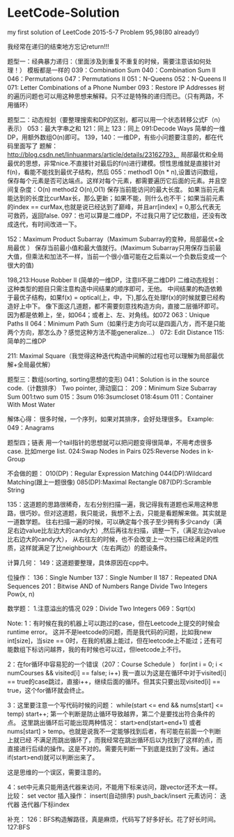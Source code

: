 # LeetCode-Solution
my first solution of LeetCode
2015-5-7  Problem 95,98(80 already!)

我经常在递归的结束地方忘记return!!!

题型一：经典暴力递归：（里面涉及到重复不重复的时候，需要注意该如何处理！）
模板都是一样的
039：Combination Sum
040：Combination Sum II
046：Permutations
047：Permutations II
051：N-Queens
052：N-Queens II
071: Letter Combinations of a Phone Number 
093：Restore IP Addresses
树的遍历问题也可以用这种思想来解释。只不过是特殊的递归而已。（只有两路，不用循环）

题型二：动态规划（要整理搜索和DP的区别，都可以用一个状态转移公式F（n）表示）
053：最大字串之和
121：同上
123：同上
091:Decode Ways 简单的一维DP，用额外数组O(n)即可。
139，140：一维DP，有些小问题要注意的，都在代码里面写了
题解：http://blog.csdn.net/linhuanmars/article/details/23162793， 局部最优和全局最优的思想，非常nice.不直接针对最后的f(n)进行建模。惯性思维就是直接针对f(n)，看能不能找到最优子结构，然后
055：method1 O(n * n),设置访问数组，保存每个元素是否可达端点。这样对每个元素，都需要遍历它后面的元素。并且空间复杂度：O(n)
     method2 O(n),O(1) 保存当前能访问的最大长度。
	 如果当前元素能达到的长度比curMax长，那么更新；如果不能，则什么也不干；如果当前元素的index == curMax,也就是说已经达到了巅峰，并且arr[index] = 0,那么代表无可救药，返回false.
097：也可以算是二维DP，不过我只用了记忆数组，还没有改成迭代，有时间改进一下。

152：Maximum Product Subarray（Maximum  Subarray的变种，局部最优+全局最优 ）
保存当前最小值和最大值就行。(Maximum  Subarray只用保存当前最大值，但乘法和加法不一样，当前一个很小值可能在之后乘以一个负数后变成一个很大的值) 

198,213:House Robber II (简单的一维DP，注意II不是二维DP)
二维动态规划：
这种类型的题目只需注意构造中间结果的顺序即可，无他。
中间结果的构造依赖于最优子结构，如果f(x) = optical(上，中，下),那么在处理f(x)的时候就要已经构造好上中下。
像下面这几道题，都不需要刻意找构造方向，直接二层循环即可。因为都是依赖上，坐，如064；或者上、左、对角线。如072
063：Unique Paths II
064：Minimum Path Sum（如果行走方向可以是四面八方，而不是只能两个方向，那怎么办？感觉这种方法不能generalize...）
072: Edit Distance
115:简单的二维DP

211: Maximal Square（我觉得这种迭代构造中间解的过程也可以理解为局部最优解+全局最优解）


题型三：数组(sorting, sorting思想的变形) 
041：Solution is in the source code.（计数排序）
Two pointer, 滑动窗口：
209：Minimum Size Subarray Sum
001:two sum
015：3sum
016:3sumcloset
018:4sum
011：Container With Most Water 

解体心得：
很多时候，一个序列，如果对其排序，会好处理很多。
Example: 
049：Anagrams  


题型四；链表
用一个tail指针的思想就可以把问题变得很简单，不用考虑很多case.
比如merge list.
024:Swap Nodes in Pairs 
025:Reverse Nodes in k-Group 

不会做的题：
010(DP)：Regular Expression Matching
044(DP):Wildcard Matching(跟上一题很像)
085(DP):Maximal Rectangle
087(DP):Scramble String

135：这道题的思路很稀奇，左右分别扫描一遍，我记得我有道题也采用这种思路，很巧妙。但对这道题，我只能说，我想不上去，只能是看题解来做。其实就是一道数学题。
往右扫描一遍的时候，可以确定每个孩子至少拥有多少candy（满足右边value比左边大的candy大）,然后再往左扫描，调整一下，（满足左边value比右边大的candy大），
从右往左的时候，也不会改变上一次扫描已经满足的性质，这样就满足了比neighbour大（左右两边）的题设条件。



计算几何：
149：这道题要整理，具体原因在cpp中。


位操作：
136：Single Number
137：Single Number II
187：Repeated DNA Sequences
201：Bitwise AND of Numbers Range
Divide Two Integers
Pow(x, n)

数学题：
1.注意溢出的情况
029：Divide Two Integers 
069：Sqrt(x) 

Note:
1：有时候在我的机器上可以跑过的case，但在Leetcode上提交的时候会runtime error。
这并不是leetcode的问题，而是我代码的问题，比如我new int[size]，当size == 0时，在我的机器上能过，但在leetcode上不能过；还有可能数组下标访问越界，我的有时候也可以过，但leetcode上不行。

2：在for循环中容易犯的一个错误（207：Course Schedule ）
for(int i = 0; i < numCourses && visited[i] == false; i++)
我一直以为这是在循环中对于visited[i] == true的case跳过，直接i++，继续后面的循环。但其实只要出现visited[i] == true，这个for循环就会终止。



3：这里要注意一个写代码时候的问题：
while(start <= end && nums[start] <= temp)
	start++;
第一个判断是防止循环导致越界，第二个是要找出符合条件的点。
这里跳出循环后可能出现两种情况： start>end(start=end+1)  或者nums[start] > temp。也就是说我不一定能够找到后者，有可能在前面一个判断上就已经
不满足而跳出循环了，而我经常在跳出循环后以为找到了这样的点，而直接进行后续的操作。这是不对的。需要先判断一下到底是找到了没有。通过if(start>end)就可以判断出来了。


这是思维的一个误区，需要注意的。


4：set中元素只能用迭代器来访问，不能用下标来访问，跟vector还不太一样。
比较：
                set                    vector
插入操作：      insert(自动排序)       push_back/insert
元素访问：      迭代器                 迭代器/下标index



补充：
126：BFS构造解路径，真是麻烦，代码写了好多好长。花了好长时间。
127:BFS
